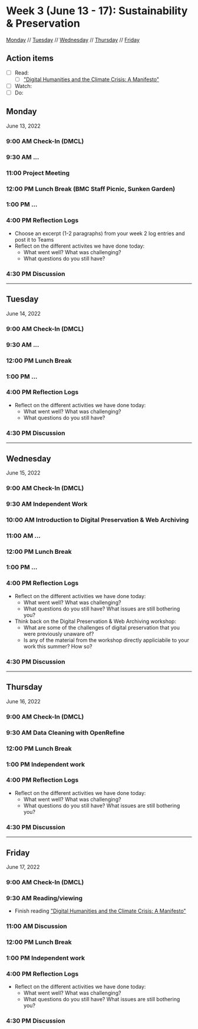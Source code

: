 # Week 3 (June 13 - 17): Sustainability & Preservation

[Monday](#monday) // [Tuesday](#tuesday) // [Wednesday](#wednesday) // [Thursday](#thursday) // [Friday](#friday)

## Action items
- [ ] Read: 
  - [ ] ["Digital Humanities and the Climate Crisis: A Manifesto"](https://dhc-barnard.github.io/dhclimate/)
- [ ] Watch:
- [ ] Do:

## Monday
June 13, 2022

### 9:00 AM Check-In (DMCL)

### 9:30 AM ...

### 11:00 Project Meeting

### 12:00 PM Lunch Break (BMC Staff Picnic, Sunken Garden)

### 1:00 PM ...

### 4:00 PM Reflection Logs
- Choose an excerpt (1-2 paragraphs) from your week 2 log entries and post it to Teams
- Reflect on the different activites we have done today:
  - What went well?  What was challenging?
  - What questions do you still have?

### 4:30 PM Discussion

---

## Tuesday
June 14, 2022

### 9:00 AM Check-In (DMCL)

### 9:30 AM ...

### 12:00 PM Lunch Break

### 1:00 PM ...

### 4:00 PM Reflection Logs
- Reflect on the different activities we have done today:
  - What went well?  What was challenging?
  - What questions do you still have?

### 4:30 PM Discussion


---

## Wednesday
June 15, 2022

### 9:00 AM Check-In (DMCL)

### 9:30 AM Independent Work

### 10:00 AM Introduction to Digital Preservation & Web Archiving

### 11:00 AM ...

### 12:00 PM Lunch Break

### 1:00 PM ...

### 4:00 PM Reflection Logs
- Reflect on the different activities we have done today:
  - What went well?  What was challenging?
  - What questions do you still have?  What issues are still bothering you?
- Think back on the Digital Preservation & Web Archiving workshop:
  - What are some of the challenges of digital preservation that you were previously unaware of?
  - Is any of the material from the workshop directly appliciabile to your work this summer? How so?

### 4:30 PM Discussion

---

## Thursday
June 16, 2022

### 9:00 AM Check-In (DMCL)

### 9:30 AM Data Cleaning with OpenRefine

### 12:00 PM Lunch Break

### 1:00 PM Independent work

### 4:00 PM Reflection Logs
- Reflect on the different activities we have done today:
  - What went well?  What was challenging?
  - What questions do you still have?  What issues are still bothering you?

### 4:30 PM Discussion

---

## Friday
June 17, 2022

### 9:00 AM Check-In (DMCL)

### 9:30 AM Reading/viewing
- Finish reading ["Digital Humanities and the Climate Crisis: A Manifesto"](https://dhc-barnard.github.io/dhclimate/)

### 11:00 AM Discussion

### 12:00 PM Lunch Break

### 1:00 PM Independent work

### 4:00 PM Reflection Logs
- Reflect on the different activities we have done today:
  - What went well? What was challenging?
  - What questions do you still have? What issues are still bothering you?

### 4:30 PM Discussion
